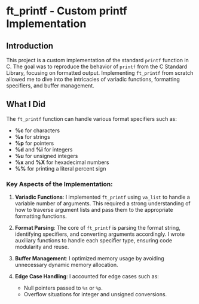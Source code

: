 # ft_printf - Custom printf Implementation

## Introduction
This project is a custom implementation of the standard `printf` function in C. The goal was to reproduce the behavior of `printf` from the C Standard Library, focusing on formatted output. Implementing `ft_printf` from scratch allowed me to dive into the intricacies of variadic functions, formatting specifiers, and buffer management.

## What I Did
The `ft_printf` function can handle various format specifiers such as:
- **%c** for characters
- **%s** for strings
- **%p** for pointers
- **%d** and **%i** for integers
- **%u** for unsigned integers
- **%x** and **%X** for hexadecimal numbers
- **%%** for printing a literal percent sign

### Key Aspects of the Implementation:
1. **Variadic Functions**: I implemented `ft_printf` using `va_list` to handle a variable number of arguments. This required a strong understanding of how to traverse argument lists and pass them to the appropriate formatting functions.

2. **Format Parsing**: The core of `ft_printf` is parsing the format string, identifying specifiers, and converting arguments accordingly. I wrote auxiliary functions to handle each specifier type, ensuring code modularity and reuse.

3. **Buffer Management**: I optimized memory usage by avoiding unnecessary dynamic memory allocation.

4. **Edge Case Handling**: I accounted for edge cases such as:
   - Null pointers passed to `%s` or `%p`.
   - Overflow situations for integer and unsigned conversions.
